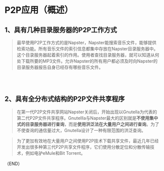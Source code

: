 # P2P应用（概述）    

## 1、具有几种目录服务器的P2P工作方式    

> 最早使用P2P工作方式的是Napster，Napster能搜索音乐文件，能够提供检索功能。所有音乐文件的索引信息都集中存放在Napster目录服务器中。这个目录服务器起着索引的作用。使用者查找目录服务器，就可以知道从何处下载所要的MP3文件。允许Napster的所有用户都必须及时向Napster的目录服务器报告自身已经存有哪些音乐文件。    

<br />
<br />

## 2、具有全分布式结构的P2P文件共享程序    

> 在第一代P2P文件共享网站Napster关闭后，开始出现以Gnutella为代表的第二代P2P文件共享程序。Gnutellla与Napster最大的区别就是**不使用集中式的目录服务器进行查询**，而是**使用洪泛法在大量用户之间进行查询**。为了不使查询的通信量过大，Gnutella设计了一种有限范围的洪泛查询。    

> 为了更加有效地在大量用户之间使用P2P技术下载共享文件，最近几年已经开发出很多种第三代P2P共享文件程序，它们使用分散定位和分散传输技术，例如电驴eMule和Bit Torrent。    


（END）    